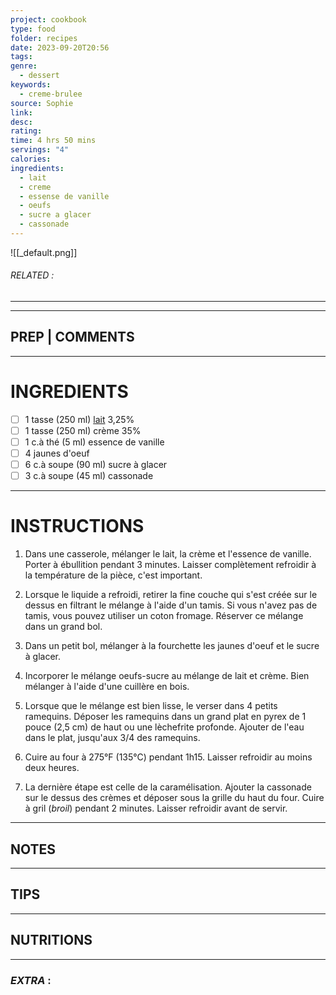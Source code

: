 ```yaml
---
project: cookbook
type: food
folder: recipes
date: 2023-09-20T20:56
tags: 
genre:
  - dessert
keywords:
  - creme-brulee
source: Sophie
link: 
desc: 
rating: 
time: 4 hrs 50 mins
servings: "4"
calories: 
ingredients:
  - lait
  - creme
  - essense de vanille
  - oeufs
  - sucre a glacer
  - cassonade
---
```


![[_default.png]]
###### *RELATED* : 
---


---
## PREP | COMMENTS



---
# INGREDIENTS

- [ ] 1 tasse (250 ml) [lait](http://www.adwit.net/script/hashKclick.php?to=&sTm=1263451810&zId=1226&cId=4654&kId=4210447227&aAi=6578&aTe=0&HiU=http%3A%2F%2Fwww.publisac.ca%2Ffr%2Faubaines-alimentation-epiceries%2Fdetails%2Fdevant-de-veau-de-lait&ImT=0&pId=700&zSi=0&bId=0&cPc=&tId=&Brs=Mozilla%2F5.0+%28Macintosh%3B+U%3B+Intel+Mac+OS+X+10.6%3B+en-US%3B+rv%3A1.9.1.7%29+Gecko%2F20091221+Firefox%2F3.5.7&uIp=70.76.78.0&cCc=CA&h=cdb04d2f0ad611c323495a4a8a51dd7a48b790da) 3,25% 
- [ ] 1 tasse (250 ml) crème 35% 
- [ ] 1 c.à thé (5 ml) essence de vanille 
- [ ] 4 jaunes d'oeuf 
- [ ] 6 c.à soupe (90 ml) sucre à glacer 
- [ ] 3 c.à soupe (45 ml) cassonade

---
# INSTRUCTIONS

1. Dans une casserole, mélanger le lait, la crème et l'essence de vanille. Porter à ébullition pendant 3 minutes. Laisser complètement refroidir à la température de la pièce, c'est important.
    
2. Lorsque le liquide a refroidi, retirer la fine couche qui s'est créée sur le dessus en filtrant le mélange à l'aide d'un tamis. Si vous n'avez pas de tamis, vous pouvez utiliser un coton fromage. Réserver ce mélange dans un grand bol.
    
3. Dans un petit bol, mélanger à la fourchette les jaunes d'oeuf et le sucre à glacer.
    
4. Incorporer le mélange oeufs-sucre au mélange de lait et crème. Bien mélanger à l'aide d'une cuillère en bois.
    
5. Lorsque que le mélange est bien lisse, le verser dans 4 petits ramequins. Déposer les ramequins dans un grand plat en pyrex de 1 pouce (2,5 cm) de haut ou une lèchefrite profonde. Ajouter de l'eau dans le plat, jusqu'aux 3/4 des ramequins.
    
6. Cuire au four à 275°F (135°C) pendant 1h15. Laisser refroidir au moins deux heures.
    
7. La dernière étape est celle de la caramélisation. Ajouter la cassonade sur le dessus des crèmes et déposer sous la grille du haut du four. Cuire à gril (_broil_) pendant 2 minutes. Laisser refroidir avant de servir.

---
## NOTES



---
## TIPS



---
## NUTRITIONS



---
### *EXTRA* :



